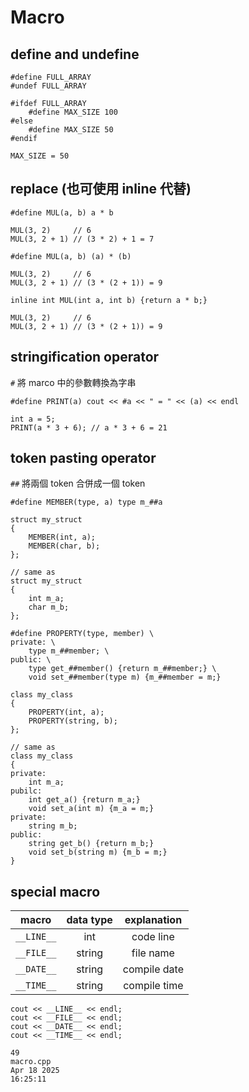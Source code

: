 # Macro
## define and undefine
```
#define FULL_ARRAY
#undef FULL_ARRAY

#ifdef FULL_ARRAY
    #define MAX_SIZE 100
#else
    #define MAX_SIZE 50
#endif

MAX_SIZE = 50
```
## replace (也可使用 inline 代替)
```
#define MUL(a, b) a * b

MUL(3, 2)     // 6
MUL(3, 2 + 1) // (3 * 2) + 1 = 7

#define MUL(a, b) (a) * (b)

MUL(3, 2)     // 6
MUL(3, 2 + 1) // (3 * (2 + 1)) = 9

inline int MUL(int a, int b) {return a * b;}

MUL(3, 2)     // 6
MUL(3, 2 + 1) // (3 * (2 + 1)) = 9
```
## stringification operator
`#` 將 marco 中的參數轉換為字串
```
#define PRINT(a) cout << #a << " = " << (a) << endl

int a = 5;
PRINT(a * 3 + 6); // a * 3 + 6 = 21
```
## token pasting operator
`##` 將兩個 token 合併成一個 token
```
#define MEMBER(type, a) type m_##a

struct my_struct
{
    MEMBER(int, a);
    MEMBER(char, b);
};

// same as
struct my_struct
{
    int m_a;
    char m_b;
};
```
```
#define PROPERTY(type, member) \
private: \
    type m_##member; \
public: \
    type get_##member() {return m_##member;} \
    void set_##member(type m) {m_##member = m;}

class my_class
{
    PROPERTY(int, a);
    PROPERTY(string, b);
};

// same as
class my_class
{
private:
    int m_a;
pubilc:
    int get_a() {return m_a;}
    void set_a(int m) {m_a = m;}
private:
    string m_b;
public:
    string get_b() {return m_b;}
    void set_b(string m) {m_b = m;}
}
```
## special macro
|macro|data type|explanation|
|:-:|:-:|:-:|
|`__LINE__`|int|code line|
|`__FILE__`|string|file name|
|`__DATE__`|string|compile date|
|`__TIME__`|string|compile time|
```cpp=49
cout << __LINE__ << endl;
cout << __FILE__ << endl;
cout << __DATE__ << endl;
cout << __TIME__ << endl;
```
```
49
macro.cpp
Apr 18 2025
16:25:11
```